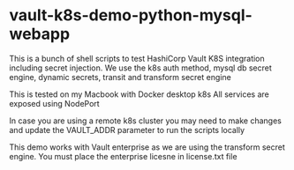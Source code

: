 # vault-k8s-demo-python-mysql-webapp
This is a bunch of shell scripts to test HashiCorp Vault K8S integration including secret injection.
We use the k8s auth method, mysql db secret engine, dynamic secrets, transit and transform secret engine

This is tested on my Macbook with Docker desktop k8s
All services are exposed using NodePort

In case you are using a remote k8s cluster you may need to make changes and update the VAULT_ADDR parameter to run the scripts locally

This demo works with Vault enterprise as we are using the transform secret engine. 
You must place the enterprise licesne in license.txt file
